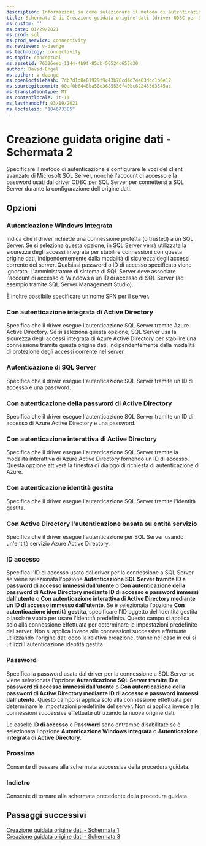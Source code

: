 ```yaml
---
description: Informazioni su come selezionare il metodo di autenticazione nella creazione guidata origine dati per creare una nuova connessione ODBC a SQL Server.
title: Schermata 2 di Creazione guidata origine dati (driver ODBC per SQL Server)
ms.custom: ''
ms.date: 01/29/2021
ms.prod: sql
ms.prod_service: connectivity
ms.reviewer: v-daenge
ms.technology: connectivity
ms.topic: conceptual
ms.assetid: 76326eeb-1144-4b9f-85db-50524c655d30
author: David-Engel
ms.author: v-daenge
ms.openlocfilehash: 7db7d1d8e01929f9c43b78cd4d74e63dcc1b6e12
ms.sourcegitcommit: 00af0b6448ba58e3685530f40bc622453d3545ac
ms.translationtype: MT
ms.contentlocale: it-IT
ms.lasthandoff: 03/19/2021
ms.locfileid: "104673385"
---
```

# <a name="data-source-wizard-screen-2"></a>Creazione guidata origine dati - Schermata 2

Specificare il metodo di autenticazione e configurare le voci del client avanzato di Microsoft SQL Server, nonché l'account di accesso e la password usati dal driver ODBC per SQL Server per connettersi a SQL Server durante la configurazione dell'origine dati.

## <a name="options"></a>Opzioni

### <a name="with-integrated-windows-authentication"></a>Autenticazione Windows integrata

Indica che il driver richiede una connessione protetta (o trusted) a un SQL Server. Se si seleziona questa opzione, in SQL Server verrà utilizzata la sicurezza degli accessi integrata per stabilire connessioni con questa origine dati, indipendentemente dalla modalità di sicurezza degli accessi corrente del server. Qualsiasi password o ID di accesso specificato viene ignorato. L'amministratore di sistema di SQL Server deve associare l'account di accesso di Windows a un ID di accesso di SQL Server (ad esempio tramite SQL Server Management Studio).

È inoltre possibile specificare un nome SPN per il server.

### <a name="with-active-directory-integrated-authentication"></a>Con autenticazione integrata di Active Directory

Specifica che il driver esegue l'autenticazione SQL Server tramite Azure Active Directory. Se si seleziona questa opzione, SQL Server usa la sicurezza degli accessi integrata di Azure Active Directory per stabilire una connessione tramite questa origine dati, indipendentemente dalla modalità di protezione degli accessi corrente nel server.

### <a name="with-sql-server-authentication"></a>Autenticazione di SQL Server

Specifica che il driver esegue l'autenticazione SQL Server tramite un ID di accesso e una password.

### <a name="with-active-directory-password-authentication"></a>Con autenticazione della password di Active Directory

Specifica che il driver esegue l'autenticazione SQL Server tramite un ID di accesso di Azure Active Directory e una password.

### <a name="with-active-directory-interactive-authentication"></a>Con autenticazione interattiva di Active Directory

Specifica che il driver esegue l'autenticazione SQL Server tramite la modalità interattiva di Azure Active Directory fornendo un ID di accesso. Questa opzione attiverà la finestra di dialogo di richiesta di autenticazione di Azure.

### <a name="with-managed-identity-authentication"></a>Con autenticazione identità gestita

Specifica che il driver esegue l'autenticazione SQL Server tramite l'identità gestita.

### <a name="with-active-directory-service-principal-authentication"></a>Con Active Directory l'autenticazione basata su entità servizio

Specifica che il driver esegue l'autenticazione per SQL Server usando un'entità servizio Azure Active Directory.

### <a name="login-id"></a>ID accesso

Specifica l'ID di accesso usato dal driver per la connessione a SQL Server se viene selezionata l'opzione **Autenticazione SQL Server tramite ID e password di accesso immessi dall'utente** o **Con autenticazione della password di Active Directory mediante ID di accesso e password immessi dall'utente** o **Con autenticazione interattiva di Active Directory mediante un ID di accesso immesso dall'utente**. Se è selezionata l'opzione **Con autenticazione identità gestita**, specificare l'ID oggetto dell'identità gestita o lasciare vuoto per usare l'identità predefinita. Questo campo si applica solo alla connessione effettuata per determinare le impostazioni predefinite del server. Non si applica invece alle connessioni successive effettuate utilizzando l'origine dati dopo la relativa creazione, tranne nel caso in cui si utilizzi l'autenticazione identità gestita.

### <a name="password"></a>Password

Specifica la password usata dal driver per la connessione a SQL Server se viene selezionata l'opzione **Autenticazione SQL Server tramite ID e password di accesso immessi dall'utente** o **Con autenticazione della password di Active Directory mediante ID di accesso e password immessi dall'utente**. Questo campo si applica solo alla connessione effettuata per determinare le impostazioni predefinite del server. Non si applica invece alle connessioni successive effettuate utilizzando la nuova origine dati.

Le caselle **ID di accesso** e **Password** sono entrambe disabilitate se è selezionata l'opzione **Autenticazione Windows integrata** o **Autenticazione integrata di Active Directory**.

### <a name="next"></a>Prossima

Consente di passare alla schermata successiva della procedura guidata.

### <a name="back"></a>Indietro

Consente di tornare alla schermata precedente della procedura guidata.

## <a name="next-steps"></a>Passaggi successivi

[Creazione guidata origine dati - Schermata 1](dsn-wizard-1.md)  
[Creazione guidata origine dati - Schermata 3](dsn-wizard-3.md)  
